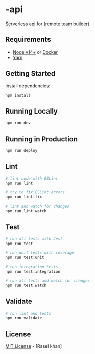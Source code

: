# -api

Serverless api for (remote team builder)

## Requirements

- [Node v14+](https://nodejs.org/en/download/current/) or [Docker](https://www.docker.com/)
- [Yarn](https://yarnpkg.com/en/docs/install)

## Getting Started

Install dependencies:

```bash
npm install
```

## Running Locally

```bash
npm run dev
```

## Running in Production

```bash
npm run deploy
```

## Lint

```bash
# lint code with ESLint
npm run lint

# try to fix ESLint errors
npm run lint:fix

# lint and watch for changes
npm run lint:watch
```

## Test

```bash
# run all tests with Jest
npm run test

# run unit tests with coverage
npm run test:unit

# run integration tests
npm run test:integration

# run all tests and watch for changes
npm run test:watch
```

## Validate

```bash
# run lint and tests
npm run validate
```

## License

[MIT License](README.md) - [Rasel khan]
